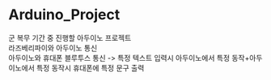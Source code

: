 # Arduino_Project
군 복무 기간 중 진행할 아두이노 프로젝트</br>
라즈베리파이와 아두이노 통신</br>
아두이노와 휴대폰 블루투스 통신 -> 특정 텍스트 입력시 아두이노에서 특정 동작+아두이노에서 특정 동작시 휴대폰에 특정 문구 출력

